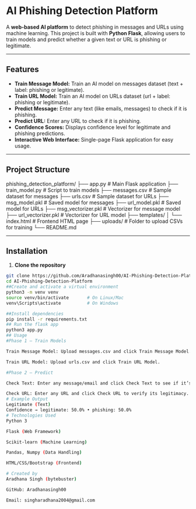 # AI Phishing Detection Platform

A **web-based AI platform** to detect phishing in messages and URLs using machine learning. This project is built with **Python Flask**, allowing users to train models and predict whether a given text or URL is phishing or legitimate.

---

## Features

- **Train Message Model:** Train an AI model on messages dataset (text + label: phishing or legitimate).  
- **Train URL Model:** Train an AI model on URLs dataset (url + label: phishing or legitimate).  
- **Predict Message:** Enter any text (like emails, messages) to check if it is phishing.  
- **Predict URL:** Enter any URL to check if it is phishing.  
- **Confidence Scores:** Displays confidence level for legitimate and phishing predictions.  
- **Interactive Web Interface:** Single-page Flask application for easy usage.

---

## Project Structure

phishing_detection_platform/
├── app.py # Main Flask application
├── train_model.py # Script to train models
├── messages.csv # Sample dataset for messages
├── urls.csv # Sample dataset for URLs
├── msg_model.pkl # Saved model for messages
├── url_model.pkl # Saved model for URLs
├── msg_vectorizer.pkl # Vectorizer for message model
├── url_vectorizer.pkl # Vectorizer for URL model
├── templates/
│ └── index.html # Frontend HTML page
├── uploads/ # Folder to upload CSVs for training
└── README.md

---

## Installation

1. **Clone the repository**
```bash
git clone https://github.com/Aradhanasingh00/AI-Phishing-Detection-Platform.git
cd AI-Phishing-Detection-Platform
##Create and activate a virtual environment
python3 -m venv venv
source venv/bin/activate       # On Linux/Mac
venv\Scripts\activate          # On Windows

##Install dependencies
pip install -r requirements.txt
## Run the flask app
python3 app.py
## Usage
#Phase 1 — Train Models

Train Message Model: Upload messages.csv and click Train Message Model.

Train URL Model: Upload urls.csv and click Train URL Model.

#Phase 2 — Predict

Check Text: Enter any message/email and click Check Text to see if it’s phishing.

Check URL: Enter any URL and click Check URL to verify its legitimacy.
# Example Output
Legitimate (Text)
Confidence → legitimate: 50.0% • phishing: 50.0%
# Technologies Used 
Python 3

Flask (Web Framework)

Scikit-learn (Machine Learning)

Pandas, Numpy (Data Handling)

HTML/CSS/Bootstrap (Frontend)

# Created by
Aradhana Singh (bytebuster)

GitHub: Aradhanasingh00

Email: singharadhana2004@gmail.com
